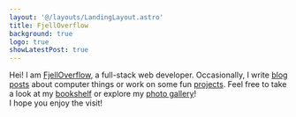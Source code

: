 ```yaml
---
layout: '@/layouts/LandingLayout.astro'
title: FjellOverflow
background: true
logo: true
showLatestPost: true
---
```


Hei! I am [FjellOverflow](/about/), a full-stack web developer.
Occasionally, I write [blog posts](/posts/) about computer things or work on some fun [projects](/projects/). Feel free to take a look at my [bookshelf](/bookshelf/) or explore my [photo gallery](/photos/)!\
I hope you enjoy the visit!
